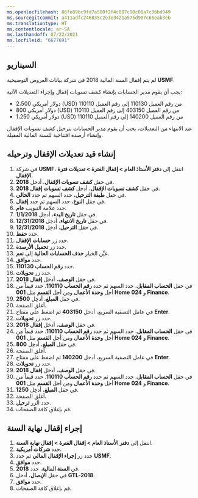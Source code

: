 ```yaml
---
ms.openlocfilehash: 86fe89bc9fd7a580f2f4c887c90c08a7c06bd049
ms.sourcegitcommit: a411adfc246835c2e3e3421a575d907c66eab3eb
ms.translationtype: HT
ms.contentlocale: ar-SA
ms.lasthandoff: 07/22/2021
ms.locfileid: "6677691"
---
```

## <a name="scenario"></a>السيناريو

لم يتم إقفال السنة المالية 2018 في شركة بيانات العروض التوضيحية **USMF‎**.

يجب أن يقوم مدير الحسابات بإنشاء كشف تسويات إقفال وإجراء التعديلات الآتية:

-   2،500 دولار أمريكي (USD) من رقم العميل 110130 إلى رقم العميل 110110
-   800 دولار أمريكي (USD) من رقم العميل 403150 إلى رقم العميل 110110
-   1،250 دولار أمريكي (USD) من رقم العميل 140200 إلى رقم العميل 110110


عند الانتهاء من التعديلات، يجب أن يقوم مدير الحسابات بترحيل كشف تسويات الإقفال وإنشاء أرصدة افتتاحية للسنة المالية المقبلة.

## <a name="create-and-post-a-closing-adjustment-entry"></a>إنشاء قيد تعديلات الإقفال وترحيله

1.  في شركة **USMF‎**، انتقل إلى **دفتر الأستاذ العام > إقفال الفترة > تعديلات فترة الإقفال**.
2.  في حقل **كشف تسويات الإقفال**، أدخل **2018**.
3.  في حقل **كشف تسويات الإقفال**، أدخل **كشف تسويات إقفال 2018**.
4.  في حقل **طبقة الترحيل**، حدد السهم ثم حدد **الحالي**.
5.  في حقل **النوع**، حدد السهم ثم حدد **إقفال**.
6.  حدد علامة التبويب **عام**.
7.  في حقل **تاريخ البدء**، أدخِل **1/1/2018**.
8.  في حقل **تاريخ الانتهاء**، أدخِل **12/31/2018**.
9.  في حقل **الترحيل**، أدخِل **12/31/2018**.
10. حدد **حفظ**.
11. حدد زر **حسابات الإقفال**.
12. حدد زر **تحميل الأرصدة**.
13. عيِّن الخيار **حذف الحسابات الحالية** إلى **نعم**.
14. حدد **موافق**.
15. حدد **رقم الحساب 110130**.
16. حدد زر **تحويلات**.
17. في حقل **الوصف**، أدخل **إقفال 2018**.
18. في حقل **الحساب المقابل**، حدد السهم ثم حدد **رقم الحساب 110110**. حدد قيماً من أجل **وحدة الأعمال** ومن أجل **القسم** مثل **001 Home** و **024 Finance**.
19. في حقل **المبلغ**، أدخِل **2500**.
20. أغلق الصفحة.
21. في عامل التصفية السريع، أدخل **403150** ثم اضغط على مفتاح **Enter‎**.
22. حدد زر **تحويلات**.
23. في حقل **الوصف**، أدخل **إقفال 2018**.
24. في حقل **الحساب المقابل**، حدد السهم ثم حدد **رقم الحساب 110110**. حدد قيماً من أجل **وحدة الأعمال** ومن أجل **القسم** مثل **001 Home** و **024 Finance**.
25. في حقل **المبلغ**، أدخِل **800**.
26. أغلق الصفحة.
27. في عامل التصفية السريع، أدخل **140200** ثم اضغط على مفتاح **Enter‎**.
28. حدد زر **تحويلات**.
29. في حقل **الوصف**، أدخل **إقفال 2018**.
30. في حقل **الحساب المقابل**، حدد السهم ثم حدد **رقم الحساب 110110**. حدد قيماً من أجل **وحدة الأعمال** ومن أجل **القسم** مثل **001 Home** و **024 Finance**.
31. في حقل **المبلغ**، أدخِل **1250**.
32. أغلق الصفحة.
33. حدد الزر **ترحيل**.
34. قم بإغلاق كافة الصفحات.

## <a name="perform-the-year-end-close"></a>إجراء إقفال نهاية السنة

1.  انتقل إلى **دفتر الأستاذ العام > إقفال الفترة > إقفال نهاية السنة**.
2.  حدد **شركات أمريكية**.
3.  حدد زر **إجراء الإقفال المالي** ثم حدد **USMF**.
4.  حدد **موافق**.
5.  في **السنة المالية**، حدد **2018**.
6.  في حقل **الإيصال‬**، أدخل **GTL-2018**.
7.  حدد **موافق**.
8.  قم بإغلاق كافة الصفحات.
